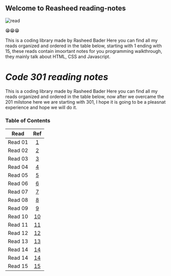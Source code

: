 ## Welcome to Reasheed reading-notes

![read](https://www.livemorezone.com/wp-content/uploads/book-cafes-in-mumbai-livemorezone-dbs.jpg)

😁😁😁

This is a coding library made by Rasheed Bader
Here you can find all my reads organized and ordered in the table below, starting with 1 ending with 15, these reads contain imoortant notes for you programming walkthrough, they mainly talk about HTML, CSS and Javascript.


# ***Code 301 reading notes***

This is a coding library made by Rasheed Bader
Here you can find all my reads organized and ordered in the table below, now after we overcame the 201 milstone here we
are starting with 301, I hope it is going to be a pleasnat 
experience and hope we will do it.

### Table of Contents


|   Read   |        Ref         |
|:--------:|:------------------:|
|  Read 01 |  [1](301/Read01-SMACSSandResponsiveWebDesign.md)  |
|  Read 02 |  [2](301/Read02-JQueryStuff.md)  |
|  Read 03 |  [3](301/Read03-CSSFrog.md)  |
|  Read 04 |  [4](301/Read04-Regex&CSS.md)  |
|  Read 05 |  [5](301/Read05-HEROKU.md)  |
|  Read 06 |  [6](301/Read06-NodeExpress&API.md)  |
|  Read 07 |  [7](301/Read07-APIsContinued.md)  |
|  Read 08 |  [8](301/Read08-SQL.md)  |
|  Read 09 |  [9](301/Read09-Refactoring.md)  |
|  Read 10 |  [10](301/Read10-TheCallStack.md) |
|  Read 11 |  [11](301/Read11-EJS.md) |
|  Read 12 |  [12](301/Read12-EJSPartials.md) |
|  Read 13 |  [13](301/Read13-SengindFormData.md) |
|  Read 14 |  [14](301/Read14-DBNormalization.md) |
|  Read 14 |  [14](301/Read14b-Project.md) |
|  Read 15 |  [15](301/Read15-Diversity.md) |
